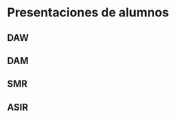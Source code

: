 # Presentaciones de alumnos

## DAW
<!-- Añade aquí tu nombre si estás en DAW -->

## DAM
<!-- Añade aquí tu nombre si estás en DAM -->

## SMR
<!-- Añade aquí tu nombre si estás en SMR -->

## ASIR
<!-- Añade aquí tu nombre si estás en ASIR -->
